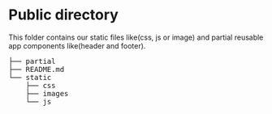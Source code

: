 # Public directory
This folder contains our static files like(css, js or image) and partial reusable app components like(header and footer).
<pre>
├── partial
├── README.md
└── static
    ├── css
    ├── images
    └── js
</pre>